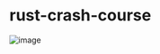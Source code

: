 # rust-crash-course
![image](https://user-images.githubusercontent.com/48817731/188298673-f826c644-9919-46e5-8c88-c801e9bfc5d0.png)
